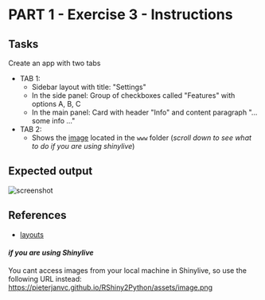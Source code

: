# PART 1 - Exercise 3 - Instructions

## Tasks

Create an app with two tabs

- TAB 1:
  - Sidebar layout with title: "Settings"
  - In the side panel: Group of checkboxes called "Features" with options A, B,
    C
  - In the main panel: Card with header "Info" and content paragraph "... some
    info ..."
- TAB 2:
  - Shows the [image](www/image.png) located in the `www` folder (_scroll down
    to see what to do if you are using shinylive_)

## Expected output

![screenshot](exercise2_screenshot.png)

## References

- [layouts](https://shiny.posit.co/py/layouts/)

#### _if you are using Shinylive_

You cant access images from your local machine in Shinylive, so use the
following URL instead:
https://pieterjanvc.github.io/RShiny2Python/assets/image.png
